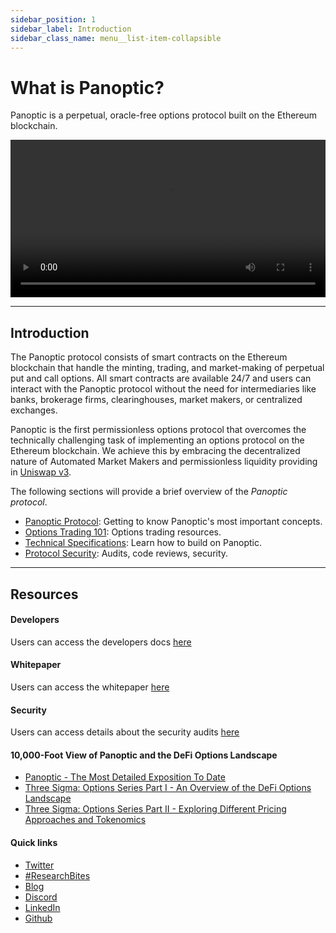 ```yaml
---
sidebar_position: 1
sidebar_label: Introduction
sidebar_class_name: menu__list-item-collapsible
---
```


# What is Panoptic?

Panoptic is a perpetual, oracle-free options protocol built on the Ethereum blockchain. 

<video src="https://user-images.githubusercontent.com/62954565/223510059-8c057bc5-3957-466d-bbdd-27e2bdea02bb.mp4#t=0.55" preload="metadata" type="video/mp4" width="100%" height="auto" controls>
</video>

---

## Introduction

The Panoptic protocol consists of smart contracts on the Ethereum blockchain that handle the minting, trading, and market-making of perpetual put and call options.
All smart contracts are available 24/7 and users can interact with the Panoptic protocol without the need for intermediaries like banks, brokerage firms, clearinghouses, market makers, or centralized exchanges.

Panoptic is the first permissionless options protocol that overcomes the technically challenging task of implementing an options protocol on the Ethereum blockchain.
We achieve this by embracing the decentralized nature of Automated Market Makers and permissionless liquidity providing in [Uniswap v3](https://uniswap.org/).

The following sections will provide a brief overview of the _Panoptic protocol_.

- [Panoptic Protocol](./panoptic-protocol/overview): Getting to know Panoptic's most important concepts.
- [Options Trading 101](./trading/basic-concepts): Options trading resources.
- [Technical Specifications](./developers/smart-contracts-overview): Learn how to build on Panoptic.
- [Protocol Security](./security/audits): Audits, code reviews, security.


---

## Resources

#### Developers
Users can access the developers docs [here](./developers/smart-contracts-overview)

#### Whitepaper
Users can access the whitepaper [here](./whitepaper.pdf)

#### Security 
Users can access details about the security audits [here](./security/audits)

#### 10,000-Foot View of Panoptic and the DeFi Options Landscape
- [Panoptic - The Most Detailed Exposition To Date](https://blog.panoptic.xyz/panoptic-483c6de77a0e)  
- [Three Sigma: Options Series Part I - An Overview of the DeFi Options Landscape](https://threesigma.xyz/blog/defi-options-landscape)  
- [Three Sigma: Options Series Part II - Exploring Different Pricing Approaches and Tokenomics](https://threesigma.xyz/blog/exploring-options-pricing-tokenomics)

#### Quick links

- [Twitter](https://twitter.com/panoptic_xyz)
- [#ResearchBites](https://research.panoptic.xyz/)
- [Blog](https://blog.panoptic.xyz/)
- [Discord](https://discord.gg/7fE8SN9pRT)
- [LinkedIn](https://www.linkedin.com/company/panoptic-xyz)
- [Github](https://github.com/panoptic-labs/research)
